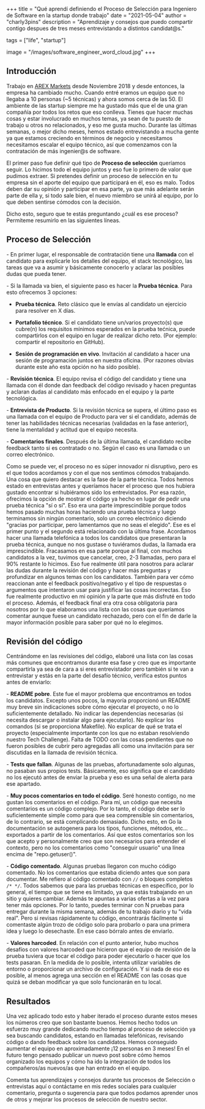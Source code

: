 +++
title = "Qué aprendí definiendo el Proceso de Selección para Ingeniero de Software en la startup donde trabajo"
date = "2021-05-04"
author = "charly3pins"
description = "Aprendizaje y consejos que puedo compartir contigo despues de tres meses entrevistando a distintos candidat@s."

tags = ["life", "startup"]

image = "/images/software_engineer_word_cloud.jpg"
+++
## Introducción 

Trabajo en [AREX Markets](https://arex.io) desde Noviembre 2018 y desde entonces, la empresa ha cambiado mucho. Cuando entré eramos un equipo que no llegaba  a 10 personas (~5 técnicas) y ahora somos cerca de las 50. El ambiente de las startup siempre me ha gustado más que el de una gran compañía por todos los retos que eso conlleva. Tienes que hacer muchas cosas y estar involucrado en muchos temas, ya sean de tu puesto de trabajo u otros no relacionados, y eso me gusta mucho. Durante las últimas semanas, o mejor dicho meses, hemos estado entrevistando a mucha gente ya que estamos creciendo en términos de negocio y necesitamos necesitamos escalar el equipo técnico, así que comenzamos con la contratación de más ingenier@s de software.

El primer paso fue definir qué tipo de **Proceso de selección** queríamos seguir. Lo hicimos todo el equipo juntos y eso fue lo primero de valor que pudimos extraer. Si pretendes definir un proceso de selección en tu empresa sin el aporte del equipo que participará en él, eso es malo. Todos deben dar su opinión y participar en esa parte, ya que más adelante serán parte de ella y, si todo sale bien, el nuevo miembro se unirá al equipo, por lo que deben sentirse cómodos con la decisión.

Dicho esto, seguro que te estás preguntando ¿cuál es ese proceso? Permíteme resumirlo en las siguientes líneas.

## Proceso de Selección

*-* En primer lugar, el responsable de contratación tiene una **llamada** con el candidato para explicarle los detalles del equipo, el stack tecnológico, las tareas que va a asumir y básicamente conocerlo y aclarar las posibles dudas que pueda tener.

*-* Si la llamada va bien, el siguiente paso es hacer la **Prueba técnica**. Para esto ofrecemos 3 opciones:

- **Prueba técnica**. Reto clásico que le envías al candidato un ejercicio para resolver en X días.

- **Portafolio técnico**. Si el candidato tiene un/varios proyecto(s) que cubre(n) los requisitos mínimos esperados en la prueba tećnica, puede compartirlos con el equipo en lugar de realizar dicho reto. (Por ejemplo: compartir el repositorio en GitHub).

- **Sesión de programación en vivo**. Invitación al candidato a hacer una sesión de programación juntos en nuestra oficina. (Por razones obvias durante este año esta opción no ha sido posible).

*-* **Revisión técnica**. El equipo revisa el código del candidato y tiene una llamada con él donde dan feedback del código revisado y hacen preguntas y aclaran dudas al candidato más enfocado en el equipo y la parte tecnológica.

*-* **Entrevista de Producto**. Si la revisión técnica se supera, el último paso es una llamada con el equipo de Producto para ver si el candidato, además de tener las habilidades técnicas necesarias (validadas en la fase anterior), tiene la mentalidad y actitud que el equipo necesita.

*-* **Comentarios finales**. Después de la última llamada, el candidato recibe feedback tanto si es contratado o no. Según el caso es una llamada o un correo electrónico.

Como se puede ver, el proceso no es súper innovador ni disruptivo, pero es el que todos acordamos y con el que nos sentimos cómodos trabajando. Una cosa que quiero destacar es la fase de la parte técnica. Todos hemos estado en entrevistas antes y queríamos hacer el proceso que nos hubiera gustado encontrar si hubiéramos sido los entrevistados. Por esa razón, ofrecimos la opción de mostrar el código ya hecho en lugar de pedir una prueba técnica "sí o sí". Eso era una parte imprescindible porque todos hemos pasado muchas horas haciendo una prueba técnica y luego terminamos sin ningún comentario, solo un correo electrónico diciendo "gracias por participar, pero lamentamos que no seas el elegido". Ese es el primer punto y el segundo está relacionado con la última frase. Acordamos hacer una llamada telefónica a todos los candidatos que presentaran la prueba técnica, aunque no nos gustase o tuviéramos dudas, la llamada era imprescindible. Fracasamos en esa parte porque al final, con muchos candidatos a la vez, tuvimos que cancelar, creo, 2-3 llamadas, pero para el 90% restante lo hicimos. Eso fue realmente útil para nosotros para aclarar las dudas durante la revisión del código y hacer más preguntas y profundizar en algunos temas con los candidatos. También para ver cómo reaccionan ante el feedback positivo/negativo y el tipo de respuestas o argumentos que intentaron usar para justificar las cosas incorrectas. Eso fue realmente productivo en mi opinión y la parte que más disfruté en todo el proceso. Además, el feedback final era otra cosa obligatoria para nosotros por lo que elaboramos una lista con las cosas que queríamos comentar aunque fuese un candidato rechazado, pero con el fin de darle la mayor información posible para saber por qué no lo elegimos.

## Revisión del código

Centrándome en las revisiones del código, elaboré una lista con las cosas más comunes que encontramos durante esa fase y creo que es importante compartirla ya sea de cara a si eres entrevistador pero también si te van a entrevistar y estás en la parte del desafío técnico, verifica estos puntos antes de enviarlo:

*-* **README pobre**. Este fue el mayor problema que encontramos en todos los candidatos. Excepto unos pocos, la mayoría proporcionó un README muy breve sin indicaciones sobre cómo ejecutar el proyecto, o no lo suficientemente detallado. No indicar las dependencias necesarias (si necesita descargar o instalar algo para ejecutarlo). No explicar los comandos (si se proporciona Makefile). No explicar de qué se trata el proyecto (especialmente importante con los que no estaban resolviendo nuestro Tech Challenge). Falta de TODO con las cosas pendientes que no fueron posibles de cubrir pero agregadas allí como una invitación para ser discutidas en la llamada de revisión técnica.

*-* **Tests que fallan**. Algunas de las pruebas, afortunadamente solo algunas, no pasaban sus propios tests. Básicamente, eso significa que el candidato no los ejecutó antes de enviar la prueba y eso es una señal de alerta para ese apartado.

*-* **Muy pocos comentarios en todo el código**. Seré honesto contigo, no me gustan los comentarios en el código. Para mí, un código que necesita comentarios es un código complejo. Por lo tanto, el código debe ser lo suficientemente simple como para que sea comprensible sin comentarios, de lo contrario, se está complicando demasiado. Dicho esto, en Go la documentación se autogenera para los tipos, funciones, métodos, etc... exportados a partir de los comentarios. Así que estos comentarios son los que acepto y personalmente creo que son necesarios para entender el contexto, pero no los comentarios como "conseguir usuario" una línea encima de "repo.getuser()".

*-* **Código comentado**. Algunas pruebas llegaron con mucho código comentado. No los comentarios que estaba diciendo antes que son para documentar. Me refiero al código comentado con `//` o bloques completos `/* */`. Todos sabemos que para las pruebas técnicas en específico, por lo general, el tiempo que se tiene es limitado, ya que estás trabajando en un sitio y quieres cambiar. Además te apuntas a varias ofertas a la vez para tener más opciones. Por lo tanto, puedes terminar con N pruebas para entregar durante la misma semana, además de tu trabajo diario y tu "vida real". Pero si revisas rápidamente tu código, encontrarás fácilmente si comentaste algún trozo de código solo para probarlo o para una primera idea y luego lo desechaste. En ese caso bórralo antes de enviarlo.

*-* **Valores harcoded**. En relación con el punto anterior, hubo muchos desafíos con valores harcoded que hicieron que el equipo de revisión de la prueba tuviera que tocar el código para poder ejecutarlo o hacer que los tests pasaran. En la medida de lo posible, intenta utilizar variables de entorno o proporcionar un archivo de configuración. Y si nada de eso es posible, al menos agrega una sección en el README con las cosas que quizá se deban modificar ya que solo funcionarán en tu local.

## Resultados

Una vez aplicado todo esto y haber iterado el proceso durante estos meses los números creo que son bastante buenos. Hemos hecho todos un esfuerzo muy grande dedicando mucho tiempo al proceso de selección ya sea buscando candidatos, estando en llamadas telefónicas, revisando código o dando feedback sobre los candidatos. Hemos conseguido aumentar el equipo en aproximadamente ¡12 personas en 3 meses! En el futuro tengo pensado publicar un nuevo post sobre cómo hemos organizado los equipos y cómo ha ido la integración de todos los compañeros/as nuevos/as que han entrado en el equipo.

Comenta tus aprendizajes y consejos durante tus procesos de Selección o entrevistas aquí o contáctame en mis redes sociales para cualquier comentario, pregunta o sugerencia para que todos podamos aprender unos de otros y mejorar los procesos de selección de nuestro sector.
